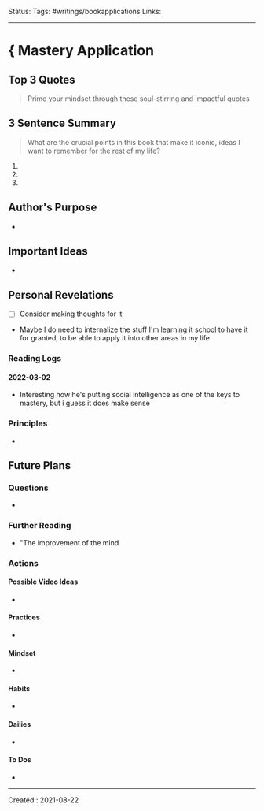
Status:
Tags: #writings/bookapplications
Links: 
___
# { Mastery Application
## Top 3 Quotes
> Prime your mindset through these soul-stirring and impactful quotes


## 3 Sentence Summary
 > What are the crucial points in this book that make it iconic, ideas I want to remember for the rest of my life?
1. 
2. 
3. 
## Author's Purpose
- 
## Important Ideas
- 
## Personal Revelations
- [ ] Consider making thoughts for it
- Maybe I do need to internalize the stuff I'm learning it school to have it for granted, to be able to apply it into other areas in my life
### Reading Logs
#### 2022-03-02 
- Interesting how he's putting social intelligence as one of the keys to mastery, but i guess it does make sense
### Principles
- 
## Future Plans
### Questions
- 
### Further Reading
- "The improvement of the mind
### Actions
#### Possible Video Ideas
- 
#### Practices
- 
#### Mindset
- 
#### Habits
- 
#### Dailies
- 
#### To Dos
- 
___
Created:: 2021-08-22 

